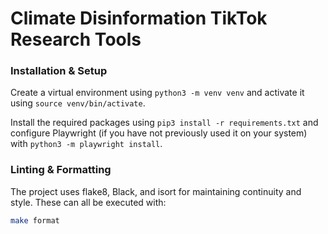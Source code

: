 # Climate Disinformation TikTok Research Tools

### Installation & Setup

Create a virtual environment using `python3 -m venv venv` and activate it using `source venv/bin/activate`.

Install the required packages using `pip3 install -r requirements.txt` and configure Playwright (if you have not previously used it on your system) with `python3 -m playwright install`.
 
### Linting & Formatting

The project uses flake8, Black, and isort for maintaining continuity and style. These can all be executed with:

```bash
make format
```